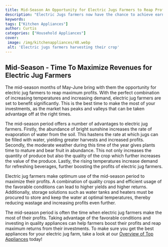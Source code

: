 ```yaml
---
title: Mid-Season An Opportunity for Electric Jugs Farmers to Reap Profits
description: "Electric Jugs farmers now have the chance to achieve earnings with this seasons mid-season harvest Read this blog post to find out how you can take advantage of this unique opportunity"
keywords: 
tags: ["Kitchen Appliances"]
author: Curtis
categories: ["Household Appliances"]
cover: 
 image: /img/kitchenappliances/48.webp
 alt: 'Electric jugs farmers harvesting their crop'
---
```

## Mid-Season - Time To Maximize Revenues for Electric Jug Farmers

The mid-season months of May-June bring with them the opportunity for electric jug farmers to reap maximum profits. With the perfect combination of increasing temperatures and increasing demand, electric jug farmers are set to benefit significantly. This is the best time to make the most of your investments, as the market has peaks and valleys that can be taken advantage off at the right times.

The mid-season period offers a number of advantages to electric jug farmers. Firstly, the abundance of bright sunshine increases the rate of evaporation of water from the soil. This hastens the rate at which jugs can be filled with water, yielding greater harvests and increased profits. Secondly, the moderate weather during this time of the year gives plants time to mature and bear fruit in abundance. This not only increases the quantity of produce but also the quality of the crop which further increases the value of the produce. Lastly, the rising temperatures increase demand for refreshing beverages, further boosting the profits of electric jug farmers.

Electric jug farmers make optimum use of the mid-season period to maximize their profits. A combination of quality crops and efficient usage of the favorable conditions can lead to higher yields and higher returns. Additionally, storage solutions such as water tanks and heaters must be procured to store and keep the water at optimal temperatures, thereby reducing wastage and increasing profits even further.

The mid-season period is often the time when electric jug farmers make the most of their profits. Taking advantage of the favorable conditions and investing in quality appliances can help farmers boost their profits and reap maximum returns from their investments. To make sure you get the best appliances for your electric jug farm, take a look at our [Overview of Top Appliances](./pages/appliance-overview) today!
